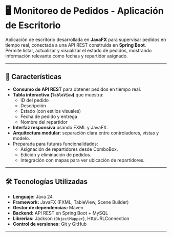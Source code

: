 # 🖥️ Monitoreo de Pedidos - Aplicación de Escritorio

Aplicación de escritorio desarrollada en **JavaFX** para supervisar pedidos en tiempo real, conectada a una API REST construida en **Spring Boot**.  
Permite listar, actualizar y visualizar el estado de pedidos, mostrando información relevante como fechas y repartidor asignado.

---

## 🚀 Características

- **Consumo de API REST** para obtener pedidos en tiempo real.
- **Tabla interactiva (`TableView`)** que muestra:
  - ID del pedido
  - Descripción
  - Estado (con estilos visuales)
  - Fecha de pedido y entrega
  - Nombre del repartidor
- **Interfaz responsiva** usando FXML y JavaFX.
- **Arquitectura modular**: separación clara entre controladores, vistas y modelo.
- Preparada para futuras funcionalidades:
  - Asignación de repartidores desde ComboBox.
  - Edición y eliminación de pedidos.
  - Integración con mapas para ver ubicación de repartidores.

---

## 🛠️ Tecnologías Utilizadas

- **Lenguaje:** Java 24  
- **Framework:** JavaFX (FXML, TableView, Scene Builder)  
- **Gestor de dependencias:** Maven  
- **Backend:** API REST en Spring Boot + MySQL  
- **Librerías:** Jackson (`ObjectMapper`), HttpURLConnection  
- **Control de versiones:** Git y GitHub  

---

